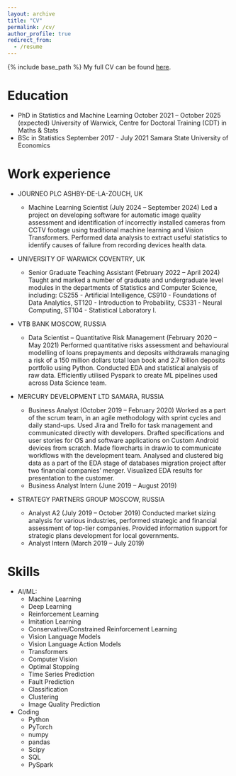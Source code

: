 ```yaml
---
layout: archive
title: "CV"
permalink: /cv/
author_profile: true
redirect_from:
  - /resume
---
```


{% include base_path %}
My full CV can be found [here](https://github.com/annakuchko/annakuchko.github.io/blob/master/files/CV%20Anna%20Kuchko%201p.pdf).

Education
======
* PhD in Statistics and Machine Learning October 2021 – October 2025 (expected)
 	University of Warwick, Centre for Doctoral Training (CDT) in Maths & Stats
* BSc in Statistics September 2017 - July 2021
  Samara State University of Economics
  
Work experience
======
* JOURNEO PLC     ASHBY-DE-LA-ZOUCH, UK
  * Machine Learning Scientist    (July 2024 – September 2024)
Led a project on developing software for automatic image quality assessment and identification of incorrectly installed cameras from CCTV footage using traditional machine learning and Vision Transformers. Performed data analysis to extract useful statistics to identify causes of failure from recording devices health data.

* UNIVERSITY OF WARWICK     COVENTRY, UK 
  * Senior Graduate Teaching Assistant     (February 2022 – April 2024)
Taught and marked a number of graduate and undergraduate level modules in the departments of Statistics and Computer Science, including: CS255 - Artificial Intelligence, CS910 - Foundations of Data Analytics, ST120 - Introduction to Probability, CS331 - Neural Computing, ST104 - Statistical Laboratory I.
* VTB BANK     MOSCOW, RUSSIA 
  * Data Scientist – Quantitative Risk Management     (February 2020 – May 2021)
Performed quantitative risks assessment and behavioural modelling of loans prepayments and deposits withdrawals managing a risk of a 150 million dollars total loan book and 2.7 billion deposits portfolio using Python. Conducted EDA and statistical analysis of raw data. Efficiently utilised Pyspark to create ML pipelines used across Data Science team.

* MERCURY DEVELOPMENT LTD     SAMARA, RUSSIA 
  * Business Analyst     (October 2019 – February 2020)
Worked as a part of the scrum team, in an agile methodology with sprint cycles and daily stand-ups. Used Jira and Trello for task management and communicated directly with developers. Drafted specifications and user stories for OS and software applications on Custom Android devices from scratch. Made flowcharts in draw.io to communicate workflows with the development team. Analysed and clustered big data as a part of the EDA stage of databases migration project after two financial companies’ merger. Visualized EDA results for presentation to the customer.
  * Business Analyst Intern     (June 2019 – August 2019)

* STRATEGY PARTNERS GROUP     MOSCOW, RUSSIA
  * Analyst A2     (July 2019 – October 2019)
Conducted market sizing analysis for various industries, performed strategic and financial assessment of top-tier companies. Provided information support for strategic plans development for local governments.
  * Analyst Intern     (March 2019 – July 2019)

  
Skills
======
* AI/ML: 
  * Machine Learning
  * Deep Learning
  * Reinforcement Learning
  * Imitation Learning
  * Conservative/Constrained Reinforcement Learning
  * Vision Language Models
  * Vision Language Action Models
  * Transformers
  * Computer Vision
  * Optimal Stopping
  * Time Series Prediction
  * Fault Prediction
  * Classification
  * Clustering
  * Image Quality Prediction
* Coding
  * Python
  * PyTorch
  * numpy
  * pandas
  * Scipy
  * SQL
  * PySpark

